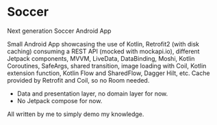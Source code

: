 # Soccer
Next generation Soccer Android App

Small Android App showcasing the use of Kotlin, Retrofit2 (with disk caching) consuming a REST API (mocked with mockapi.io), different Jetpack components, MVVM, LiveData, DataBinding, Moshi, Kotlin Coroutines, SafeArgs, shared transition, image loading with Coil, Kotlin extension function, Kotlin Flow and SharedFlow, Dagger Hilt, etc. Cache provided by Retrofit and Coil, so no Room needed.
- Data and presentation layer, no domain layer for now.
- No Jetpack compose for now.

All written by me to simply demo my knowledge.
